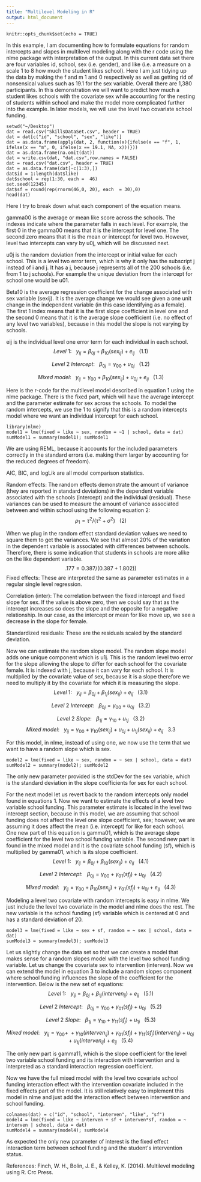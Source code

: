 ```yaml
---
title: "Multilevel Modeling in R"
output: html_document
---
```


```{r setup, include=FALSE}
knitr::opts_chunk$set(echo = TRUE)
```
In this example, I am documenting how to formulate equations for random intercepts and slopes in multilevel modeling along with the r code using the nlme package with interpretation of the output.  In this current data set there are four variables id, school, sex (i.e. gender), and like (i.e. a measure on a scale 1 to 8 how much the student likes school).  Here I am just tidying up the data by making the f and m 1 and 0 respectively as well as getting rid of nonsensical values such as 19.1 for the sex variable.  Overall there are 1,380 participants.  In this demonstration we will want to predict how much a student likes schools with the covariate sex while accounting for the nesting of students within school and make the model more complicated further into the example.  In later models, we will use the level two covariate school funding.
```{r}
setwd("~/Desktop")
dat = read.csv("SkillsDataSet.csv", header = TRUE)
dat = dat[c("id", "school", "sex", "like")]
dat = as.data.frame(apply(dat, 2, function(x){ifelse(x == "f", 1, ifelse(x == "m", 0, ifelse(x == 19.1, NA, x)))}))
dat = as.data.frame(na.omit(dat))
dat = write.csv(dat, "dat.csv",row.names = FALSE)
dat = read.csv("dat.csv", header = TRUE)
dat = as.data.frame(dat[-c(1:3),])
dat$id = 1:length(dat$like)
dat$school = rep(1:30, each =  46)
set.seed(12345)
dat$sf = round(rep(rnorm(46,0, 20), each  = 30),0)
head(dat)
```
Here I try to break down what each component of the equation means.

gamma00 is the average or mean like score across the schools.  The indexes indicate where the parameter falls in each level.  For example, the first 0 in the gamma00 means that it is the intercept for level one.  The second zero means that it is the mean or intercept for level two.  However, level two intercepts can vary by u0j, which will be discussed next. 

u0j is the random deviation from the intercept or initial value for each school.  This is a level two error term, which is why it only has the subscript j instead of i and j.  It has a j, because j represents all of the 200 schools (i.e. from 1 to j schools).  For example the unique deviation from the intercept for school one would be u01.  

Beta10 is the average regression coefficient for the change associated with sex variable (sexij).  It is the average change we would see given a one unit change in the independent variable (in this case identifying as a female).  The first 1 index means that it is the first slope coefficient in level one and the second 0 means that it is the average slope coefficient (i.e. no effect of any level two variables), because in this model the slope is not varying by schools. 

eij is the individual level one error term for each individual in each school. 
$$ Level~1:~~~{y_{ij} = \beta_{0j} + \beta_{10}(sex_{ij}) + e_{ij}}~~~ (1.1)$$

$$ Level~2~Intercept:~~~{\beta_{0j} = \gamma_{00} + u_{0j}} ~~~ (1.2)$$

$$Mixed~model: ~~~{y_{ij} = \gamma_{00} + \beta_{10}(sex_{ij}) + u_{0j} + e_{ij}} ~~~(1.3)$$

Here is the r-code for the multilevel model described in equation 1 using the nlme package.  There is the fixed part, which will have the average intercept and the parameter estimate for sex across the schools.  To model the random intercepts, we use the 1 to signify that this is a random intercepts model where we want an individual intercept for each school.   
```{r, message=FALSE, warning=FALSE}
library(nlme)
model1 = lme(fixed = like ~ sex, random = ~1 | school, data = dat)
sumModel1 = summary(model1); sumModel1
```
We are using REML, because it accounts for the included parameters correctly in the standard errors (i.e. making them larger by accounting for the reduced degrees of freedom). 

AIC, BIC, and logLik are all model comparison statistics.

Random effects: The random effects demonstrate the amount of variance (they are reported in standard deviations) in the dependent variable associated with the schools (intercept) and the individual (residual).  These variances can be used to measure the amount of variance associated between and within school  using the following equation 2:
$${\rho_{1} = {\tau^2 / (\tau^2 +\sigma^2)} }~~~ (2)$$

When we plug in the random effect standard deviation values we need to square them to get the variances.  We see that almost 20% of the variation in the dependent variable is associated with differences between schools.  Therefore, there is some indication that students in schools are more alike on the like dependent variable.
$${ .177= {0.387 / (0.387 +1.802))} }$$
Fixed effects: These are interpreted the same as parameter estimates in a regular single level regression.

Correlation (inter): The correlation between the fixed intercept and fixed slope for sex.  If the value is above zero, then we could say that as the intercept increases so does the slope and the opposite for a negative relationship. In our case, as the intercept or mean for like move up, we see a decrease in the slope for female.

Standardized residuals: These are the residuals scaled by the standard deviation.

Now we can estimate the random slope model.   The random slope model adds one unique component which is u1j.  This is the random level two error for the slope allowing the slope to differ for each school for the covariate female.  It is indexed with j, because it can vary for each school.  It is multiplied by the covariate value of sex, because it is a slope therefore we need to multiply it by the covariate for which it is measuring the slope.
$$ Level~1:~~~{y_{ij} = \beta_{0j} + \beta_{1j}(sex_{ij}) + e_{ij}}~~~ (3.1)$$

$$ Level~2~Intercept:~~~{\beta_{0j} = \gamma_{00} + u_{0j}} ~~~ (3.2)$$

$$ Level~2~Slope:~~~{\beta_{1j} = \gamma_{10} + u_{1j}} ~~~ (3.2)$$
$$ Mixed~model:~~~{y_{ij} = \gamma_{00} + \gamma_{10}(sex_{ij}) +u_{0j} + u_{1j}(sex_{ij}) + e_{ij}}~~~ 3.3$$

For this model, in nlme, instead of using one, we now use the term that we want to have a random slope which is sex.
```{r}
model2 = lme(fixed = like ~ sex, random = ~ sex | school, data = dat)
sumModel2 = summary(model2); sumModel2
```
The only new parameter provided is the stdDev for the sex variable, which is the standard deviation in the slope coefficients for sex for each school. 

For the next model let us revert back to the random intercepts only model found in equations 1.  Now we want to estimate the effects of a level two variable school funding.  This parameter estimate is located in the level two intercept section, because in this model, we are assuming that school funding does not affect the level one slope coefficient, sex; however, we are assuming it does affect the mean (i.e. intercept) for like for each school.  One new part of this equation is  gamma01, which is the average slope coefficient for the level two school funding variable.  The second new part is found in the mixed model and it is the covariate school funding (sf), which is multiplied by gamma01, which is its slope coefficient. 
$$ Level~1:~~~{y_{ij} = \beta_{0j} + \beta_{10}(sex_{ij}) + e_{ij}}~~~ (4.1)$$

$$ Level~2~Intercept:~~~{\beta_{0j} = \gamma_{00} + \gamma_{01}(sf_{j}) + u_{0j}} ~~~ (4.2)$$

$$Mixed~model: ~~~{y_{ij} = \gamma_{00} + \beta_{10}(sex_{ij}) +\gamma_{01}(sf_{j}) + u_{0j} + e_{ij}} ~~~(4.3)$$

Modeling a level two covariate with random intercepts is easy in nlme.  We just include the level two covariate in the model and nlme does the rest.  The new variable is the school funding (sf) variable which is centered at 0 and has a standard deviation of 20.
```{r}
model3 = lme(fixed = like ~ sex + sf, random = ~ sex | school, data = dat)
sumModel3 = summary(model3); sumModel3
```

Let us slightly change the data set so that we can create a model that makes sense for a random slopes model with the level two school funding variable.  Let us change the covariate sex to intervention (interven).  Now we can extend the model in equation 3 to include a random slopes component where school funding influences the slope of the coefficient for the intervention.  Below is the new set of equations:
$$ Level~1:~~~{y_{ij} = \beta_{0j} + \beta_{1j}(interven_{ij}) + e_{ij}}~~~ (5.1)$$

$$ Level~2~Intercept:~~~{\beta_{0j} = \gamma_{00} + \gamma_{01}(sf_{j}) + u_{0j}} ~~~ (5.2)$$

$$ Level~2~Slope:~~~{\beta_{1j} = \gamma_{10} +\gamma_{11}(sf_{j}) + u_{1j}} ~~~ (5.3)$$

$$Mixed~model: ~~~{y_{ij} = \gamma_{00} + \ + \gamma_{10}(interven_{ij}) +\gamma_{01}(sf_{j}) + \gamma_{11}(sf_{j})(interven_{ij}) + u_{0j} +u_{1j}(interven_{ij}) + e_{ij}} ~~~(5.4)$$

The only new part is gamma11, which is the slope coefficient for the level two variable school funding and its interaction with intervention and is interpreted as a standard interaction regression coefficient. 

Now we have the full mixed model with the level two covariate school funding interaction effect with the intervention covariate included in the fixed effects part of the model.  It is still relatively easy to implement this model in nlme and just add the interaction effect between intervention and school funding.
```{r}
colnames(dat) = c("id", "school", "interven", "like", "sf")
model4 = lme(fixed = like ~ interven + sf + interven*sf, random = ~ interven | school, data = dat)
sumModel4 = summary(model4); sumModel4
```
As expected the only new parameter of interest is the fixed effect interaction term between school funding and the student's intervention status.

References:
Finch, W. H., Bolin, J. E., & Kelley, K. (2014). Multilevel modeling using R. Crc Press.

